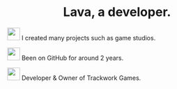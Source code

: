 <h1 align="center">Lava, a developer.</h1>

<img src=https://upload.wikimedia.org/wikipedia/commons/thumb/9/9a/Visual_Studio_Code_1.35_icon.svg/2048px-Visual_Studio_Code_1.35_icon.svg.png width="29px"> I created many projects such as game studios.

<img src=https://cdn-icons-png.flaticon.com/512/25/25231.png width="29px"> Been on GitHub for around 2 years.

<img src=https://i.imgur.com/4SMiliN.png width="29px"> Developer & Owner of Trackwork Games.
